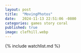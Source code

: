 ```yaml
---
layout: post
title:  "MovingPhotos"
date:   2024-11-13 22:51:06 -0800
categories: games story coral
published: true
image: clefhill.webp
---
```



{% include watchlist.md %}